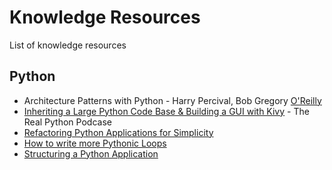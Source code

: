 # Knowledge Resources
List of knowledge resources

## Python

* Architecture Patterns with Python - Harry Percival, Bob Gregory [O'Reilly](https://learning.oreilly.com/library/view/architecture-patterns-with/9781492052197/)
* [Inheriting a Large Python Code Base & Building a GUI with Kivy](https://realpython.com/podcasts/rpp/160/) - The Real Python Podcase
* [Refactoring Python Applications for Simplicity](https://realpython.com/python-refactoring/)
* [How to write more Pythonic Loops](https://realpython.com/lessons/pythonic-loops-overview/)
* [Structuring a Python Application](https://realpython.com/lessons/structuring-python-application/)
